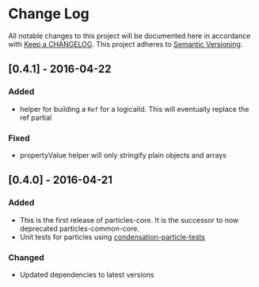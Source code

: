# Change Log
All notable changes to this project will be documented here in
accordance with [Keep a CHANGELOG][keep-changelog-url].
This project adheres to [Semantic Versioning][semver-url].

## [0.4.1] - 2016-04-22
### Added
- helper for building a `Ref` for a logicalId. This will eventually replace the
  ref partial

### Fixed
- propertyValue helper will only stringify plain objects and arrays

## [0.4.0] - 2016-04-21
### Added
- This is the first release of particles-core.  It is the successor to now
  deprecated particles-common-core.
- Unit tests for particles using [condensation-particle-tests][cpt-url]

### Changed
- Updated dependencies to latest versions

[cpt-url]: https://github.com/SungardAS/condensation-particle-tests
[semver-url]: http://semver.org
[keep-changelog-url]: http://keepachangelog.com
